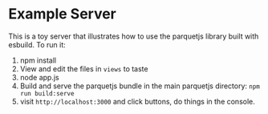 # Example Server
This is a toy server that illustrates how to use the parquetjs library built with esbuild.
To run it: 
1. npm install
1. View and edit the files in `views` to taste   
1. node app.js
1. Build and serve the parquetjs bundle in the main parquetjs directory: `npm run build:serve`    
1. visit `http://localhost:3000` and click buttons, do things in the console.
